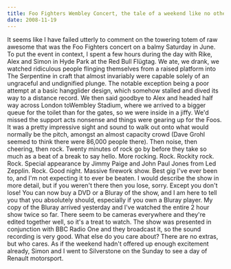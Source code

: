 ```yaml
---
title: Foo Fighters Wembley Concert, the tale of a weekend like no other
date: 2008-11-19
---
```


It seems like I have failed utterly to comment on the towering totem of raw awesome that was the Foo Fighters concert on a balmy Saturday in June.
To put the event in context, I spent a few hours during the day with Rike, Alex and Simon in Hyde Park at the Red Bull Flügtag. We ate, we drank, we watched ridiculous people flinging themselves from a raised platform into The Serpentine in craft that almost invariably were capable solely of an ungraceful and undignified plunge. The notable exception being a poor attempt at a basic hangglider design, which somehow stalled and dived its way to a distance record.
We then said goodbye to Alex and headed half way across London toWembley Stadium, where we arrived to a bigger queue for the toilet than for the gates, so we were inside in a jiffy. We'd missed the support acts nonsense and things were gearing up for the Foos. It was a pretty impressive sight and sound to walk out onto what would normally be the pitch, amongst an almost capacity crowd (Dave Grohl seemed to think there were 86,000 people there).
Then noise, then cheering, then rock. Twenty minutes of rock go by before they take so much as a beat of a break to say hello. More rocking. Rock. Rockity rock. Rock. Special appearance by Jimmy Paige and John Paul Jones from Led Zepplin. Rock. Good night. Massive firework show.
Best gig I've ever been to, and I'm not expecting it to ever be beaten.
I would describe the show in more detail, but if you weren't there then you lose, sorry.
Except you don't lose! You can now buy a DVD or a Bluray of the show, and I am here to tell you that you absolutely should, especially if you own a Bluray player.
My copy of the Bluray arrived yesterday and I've watched the entire 2 hour show twice so far. There seem to be cameras everywhere and they're edited together well, so it's a treat to watch. The show was presented in conjunction with BBC Radio One and they broadcast it, so the sound recording is very good. What else do you care about? There are no extras, but who cares.
As if the weekend hadn't offered up enough excitement already, Simon and I went to Silverstone on the Sunday to see a day of Renault motorsport.
